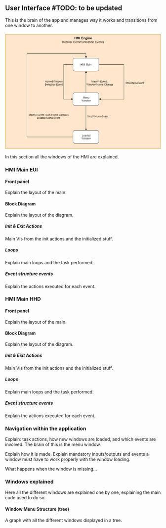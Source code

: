 ## User Interface  #TODO: to be updated

This is the brain of the app and manages way it works and transitions from one
window to another.

![HMI User Interface Events Diagram](../Resources/figures/0680daf1377c291bcc360658938b702b.png)

In this section all the windows of the HMI are explained.

### HMI Main EUI

#### Front panel

Explain the layout of the main.

#### Block Diagram

Explain the layout of the diagram.

##### Init & Exit Actions

Main VIs from the init actions and the initialized stuff.

##### Loops

Explain main loops and the task performed.

##### Event structure events

Explain the actions executed for each event.

### HMI Main HHD

#### Front panel

Explain the layout of the main.

#### Block Diagram

Explain the layout of the diagram.

##### Init & Exit Actions

Main VIs from the init actions and the initialized stuff.

##### Loops

Explain main loops and the task performed.

##### Event structure events

Explain the actions executed for each event.

### Navigation within the application

Explain: task actions, how new windows are loaded, and which events are
involved. The brain of this is the menu window.

Explain how it is made. Explain mandatory inputs/outputs and events a window
must have to work properly with the window loading.

What happens when the window is missing…

### Windows explained

Here all the different windows are explained one by one, explaining the main
code used to do so.

#### Window Menu Structure (tree)

A graph with all the different windows displayed in a tree.
